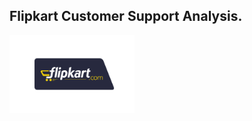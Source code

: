 ## Flipkart Customer Support Analysis.
<img src="https://github.com/Rishabh45/Flipkart_Customer_Support_Analysis_EDA/blob/main/flipkart_logo.png" width="200">

